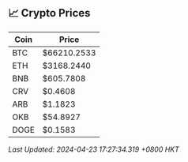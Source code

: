 ## 📈 Crypto Prices

| Coin | Price |
| ---- | ----- |
| BTC | $66210.2533 |
| ETH | $3168.2440 |
| BNB | $605.7808 |
| CRV | $0.4608 |
| ARB | $1.1823 |
| OKB | $54.8927 |
| DOGE | $0.1583 |

_Last Updated: 2024-04-23 17:27:34.319 +0800 HKT_